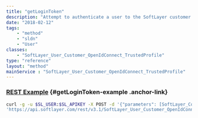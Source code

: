 ```yaml
---
title: "getLoginToken"
description: "Attempt to authenticate a user to the SoftLayer customer portal using the provided authentication container. Depending on the specific type of authentication container that is used, this API will leverage the appropriate authentication protocol. If authentication is successful then the API returns a list of linked accounts for the user, a token containing the ID of the authenticated user and a hash key used by the SoftLayer customer portal to maintain authentication. "
date: "2018-02-12"
tags:
    - "method"
    - "sldn"
    - "User"
classes:
    - "SoftLayer_User_Customer_OpenIdConnect_TrustedProfile"
type: "reference"
layout: "method"
mainService : "SoftLayer_User_Customer_OpenIdConnect_TrustedProfile"
---
```


### [REST Example](#getLoginToken-example) <a href="/article/rest/"><i class="fas fa-question"></i></a> {#getLoginToken-example .anchor-link} 
```bash
curl -g -u $SL_USER:$SL_APIKEY -X POST -d '{"parameters": [SoftLayer_Container_Authentication_Request_Contract]}' \
'https://api.softlayer.com/rest/v3.1/SoftLayer_User_Customer_OpenIdConnect_TrustedProfile/getLoginToken'
```
